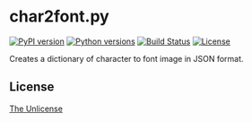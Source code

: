 # char2font.py

[![PyPI version](https://badge.fury.io/py/char2font.svg)](https://badge.fury.io/py/char2font)
[![Python versions](https://img.shields.io/pypi/pyversions/char2font.svg)](setup.py)
[![Build Status](https://travis-ci.org/raviqqe/char2font.py.svg?branch=master)](https://travis-ci.org/raviqqe/char2font.py)
[![License](https://img.shields.io/badge/license-unlicense-lightgray.svg)](https://unlicense.org)

Creates a dictionary of character to font image in JSON format.


## License

[The Unlicense](https://unlicense.org)
